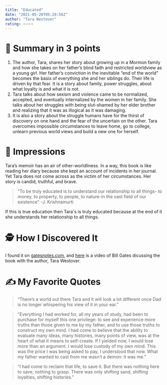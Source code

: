 ```yaml
---
title: "Educated"
date: "2021-05-20T05:20:56Z"
author: "Tara Westover"
rating: ⭐⭐⭐⭐
---
```


<style>

</style>

# 🚀 Summary in 3 points
1. The author, Tara, shares her story about growing up in a Mormon family and how she takes on her father’s blind faith and restricted worldview as a young girl. Her father’s conviction in the inevitable “end of the world” becomes the basis of everything she and her siblings do. Their life is driven by that fear. It is a story about family, power struggles, about what loyalty is and what it is not.
2. Tara talks about how sexism and violence came to be normalized, accepted, and eventually internalized by the women in her family. She talks about her struggles with being slut-shamed by her elder brother and realizing that it was as illogical as it was damaging.
3. It is also a story about the struggle humans have for the thirst of discovery on one hand and the fear of the uncertain on the other. Tara overcomes impossible circumstances to leave home, go to college, unlearn previous world views and build a new one for herself.
 
# 🎨 Impressions

Tara’s memoir has an air of other-worldliness. In a way, this book is like reading her diary because she kept an account of incidents in her journal. Yet Tara does not come across as the victim of her circumstances. Her story is candid, truthful, and brave.  

> "To be truly educated is to understand our relationship to all things- to money, to property, to people, to nature-in the vast field of our existence" -J. Krishnamurti

If this is true education then Tara's is truly educated because at the end of it she understands her relationship to all things.
 
# 🕵 How I Discovered It
 
I found it on [gatesnotes.com](https://www.gatesnotes.com/Books), and [here](https://www.youtube.com/watch?v=a7Y6Udf_Nzo) is a video of Bill Gates dicussing the book with the author, Tara Westover.
 
# ✍️ My Favorite Quotes

> “There’s a world out there Tara and it will look a lot different once Dad is no longer whispering his view of it in your ear.”
 
> “Everything I had worked for, all my years of study, had been to purchase for myself this one privilege: to see and experience more truths than those given to me by my father, and to use those truths to construct my own mind. I had come to believe that the ability to evaluate many ideas, many histories, many points of view, was at the heart of what it means to self-create. If I yielded now, I would lose more than an argument. I would lose custody of my own mind. This was the price I was being asked to pay, I understood that now. What my father wanted to cast from me wasn’t a demon: it was me.”
 
> “I had come to reclaim that life, to save it. But there was nothing here to save, nothing to grasp. There was only shifting sand, shifting loyalties, shifting histories.”